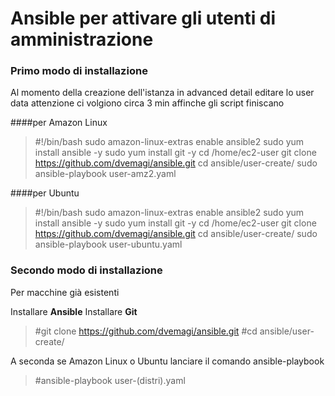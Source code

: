 # Ansible per attivare gli utenti di amministrazione

### Primo modo di installazione
Al momento della creazione dell'istanza in advanced detail editare lo user data
attenzione ci volgiono circa 3 min affinche gli script finiscano

####per Amazon Linux
>#!/bin/bash
>sudo amazon-linux-extras enable ansible2
>sudo yum install ansible -y
>sudo yum install git -y
>cd /home/ec2-user
>git clone https://github.com/dvemagi/ansible.git
>cd ansible/user-create/
>sudo ansible-playbook user-amz2.yaml

####per Ubuntu

>#!/bin/bash
>sudo amazon-linux-extras enable ansible2
>sudo yum install ansible -y
>sudo yum install git -y
>cd /home/ec2-user
>git clone https://github.com/dvemagi/ansible.git
>cd ansible/user-create/
>sudo ansible-playbook user-ubuntu.yaml

### Secondo modo di installazione
Per macchine già esistenti

Installare **Ansible**
Installare  **Git**

> #git clone https://github.com/dvemagi/ansible.git
> #cd ansible/user-create/

A seconda se Amazon Linux o Ubuntu lanciare il comando ansible-playbook
> #ansible-playbook user-(distri).yaml